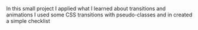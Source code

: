 In this small project I applied what I learned about transitions and animations
I used some CSS transitions with pseudo-classes and in created a simple checklist
